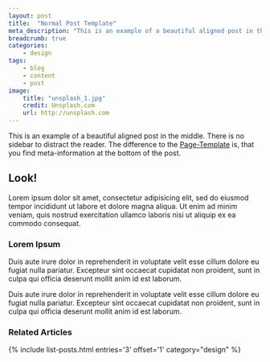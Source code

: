 ```yaml
---
layout: post
title:  "Normal Post Template"
meta_description: "This is an example of a beautiful aligned post in the middle. There is no sidebar to distract the reader. The difference to the Page-Template is, that you find meta-information at the bottom of the post."
breadcrumb: true
categories:
    - design
tags:
    - blog
    - content
    - post
image:
    title: "unsplash_1.jpg"
    credit: Unsplash.com
    url: http://unsplash.com
---
```

<p class="teaser">
This is an example of a beautiful aligned post in the middle. There is no sidebar to distract the reader. The difference to the <a href='{{ site.url }}/design/page/'>Page-Template</a> is, that you find meta-information at the bottom of the post.</p>

## Look!

Lorem ipsum dolor sit amet, consectetur adipisicing elit, sed do eiusmod tempor incididunt ut labore et dolore magna aliqua. Ut enim ad minim veniam, quis nostrud exercitation ullamco laboris nisi ut aliquip ex ea commodo consequat.

### Lorem Ipsum

Duis aute irure dolor in reprehenderit in voluptate velit esse cillum dolore eu fugiat nulla pariatur. Excepteur sint occaecat cupidatat non proident, sunt in culpa qui officia deserunt mollit anim id est laborum.

Duis aute irure dolor in reprehenderit in voluptate velit esse cillum dolore eu fugiat nulla pariatur. Excepteur sint occaecat cupidatat non proident, sunt in culpa qui officia deserunt mollit anim id est laborum.

<h3 class="t90">Related Articles</h3>
{% include list-posts.html entries='3' offset='1' category="design" %}

